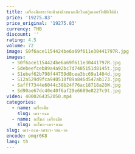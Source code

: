 ```yaml
---
title: เครื่องมือสระว่ายน้ําดําน้ําขนาดเล็กในสกู๊ตเตอร์ไฟฟ้าใต้น้ํา
price: '19275.83'
price_original: '19275.83'
currency: THB
discount: ''
rating: 4.5
volume: 72
image: S0f6ace1154424be6a69f611e30441797R.jpg
images:
  - S0f6ace1154424be6a69f611e30441797R.jpg
  - Sdebeefceb89a4a92bc7d7405151d8145t.jpg
  - S1ebef62b798f44759d8cea3bc69a1404d.jpg
  - S12a529d9fca940518f89a846d547ab173.jpg
  - Safff7344e6044c38b24f76ac18718a28W.jpg
  - Sd90ae67dc40e40f6af29e6689e8227c9t.jpg
video: 4000264352050.mp4
categories:
  - name: เครื่องมือ
    slug: เคร-องม
  - name: อะไหล่ เครื่องมือ
    slug: อะไหล-เคร-องม
slug: เคร-องม-อสระว-ายน-าด
encode: omqr6K8
lang: th
---
```

  